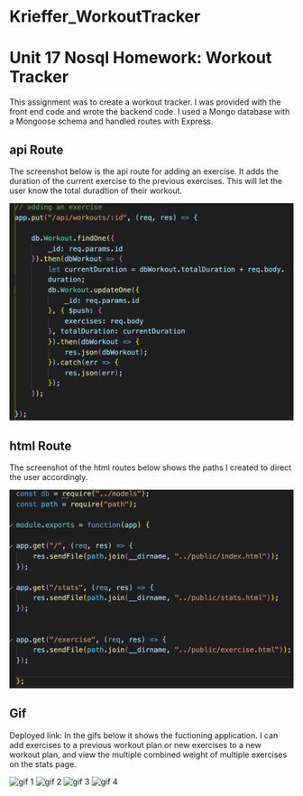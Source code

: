 # Krieffer_WorkoutTracker

# Unit 17 Nosql Homework: Workout Tracker
  This assignment was to create a workout tracker. I was provided with the front end code and wrote the backend code. I used a Mongo database with a Mongoose schema and handled routes with Express.

## api Route
  The screenshot below is the api route for adding an exercise. It adds the duration of the current exercise to the previous exercises. This will let the user know the total duradtion of their workout. 
  
![api route screenshot](https://github.com/Krieffer21/Krieffer_WorkoutTracker/blob/master/img.readme/api.routes.png)

## html Route
  The screenshot of the html routes below shows the paths I created to direct the user accordingly.  

![html route screenshot](https://github.com/Krieffer21/Krieffer_WorkoutTracker/blob/master/img.readme/html.routes.png)

## Gif
Deployed link:
  In the gifs below it shows the fuctioning application. I can add exercises to a previous workout plan or new exercises to a new workout plan, and view the multiple combined weight of multiple exercises on the stats page.
  
![gif 1](https://github.com/Krieffer21/Krieffer_WorkoutTracker/blob/master/img.readme/gif1.gif)
![gif 2](https://github.com/Krieffer21/Krieffer_WorkoutTracker/blob/master/img.readme/gif2.gif)
![gif 3](https://github.com/Krieffer21/Krieffer_WorkoutTracker/blob/master/img.readme/gif3.gif)
![gif 4](https://github.com/Krieffer21/Krieffer_WorkoutTracker/blob/master/img.readme/gif4.gif)
